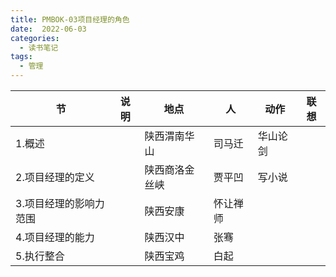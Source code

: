 ```yaml
---
title: PMBOK-03项目经理的角色
date:  2022-06-03
categories:
  - 读书笔记
tags:
  - 管理
---
```


| 节                     | 说明 | 地点           | 人       | 动作     | 联想 |
| ---------------------- | ---- | -------------- | -------- | -------- | ---- |
| 1.概述                 |      | 陕西渭南华山   | 司马迁   | 华山论剑 |      |
| 2.项目经理的定义       |      | 陕西商洛金丝峡 | 贾平凹   | 写小说   |      |
| 3.项目经理的影响力范围 |      | 陕西安康       | 怀让禅师 |          |      |
| 4.项目经理的能力       |      | 陕西汉中       | 张骞     |          |      |
| 5.执行整合             |      | 陕西宝鸡       | 白起     |          |      |



